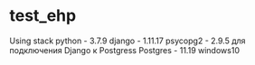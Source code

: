 # test_ehp

Using stack
python - 3.7.9
django - 1.11.17
psycopg2 - 2.9.5 для подключения Django к Postgress
Postgres - 11.19
windows10


